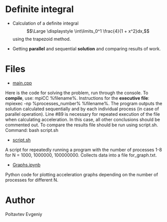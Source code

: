 # Definite integral

* Calculation of a definite integral $$\Large \displaystyle \int\limits_0^1 \frac{4}{1 + x^2}dx,$$ using the trapezoid method. 

* Getting **parallel** and sequential **solution** and comparing results of work.

# Files

* [main.cpp](https://github.com/EjenY-Poltavchiny/Multithreaded-programming-practice/blob/main/Definite%20integral/main.cpp)

Here is the code for solving the problem, run through the console. To **compile**, use: mpiCC %filename%. Instructions for the **executive file**: mpiexec -np %processes_number% %filename%. The program outputs the solution calculated sequentially and by each individual process (in case of parallel operation). Line #89 is necessary for repeated execution of the file when calculating acceleration. In this case, all other conclusions should be commented out. To compare the results file should be run using script.sh. Command: bash script.sh


* [script.sh](https://github.com/EjenY-Poltavchiny/Multithreaded-programming-practice/blob/main/Definite%20integral/script.sh)

A script for repeatedly running a program with the number of processes 1-8 for N = 1000, 1000000, 100000000. Collects data into a file for_graph.txt.

* [Graphs.ipynb](https://github.com/EjenY-Poltavchiny/Multithreaded-programming-practice/blob/main/Definite%20integral/Graphs.ipynb)

Python code for plotting acceleration graphs depending on the number of processes for different N.

# Author 

Poltavtev Evgeniy


